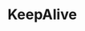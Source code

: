 # KeepAlive

<!-- В этом нам поможет KeepAlive - встроенный компонент, который позволяет условно кэшировать экземпляры компонентов при динамическом переключении между несколькими компонентами. -->

